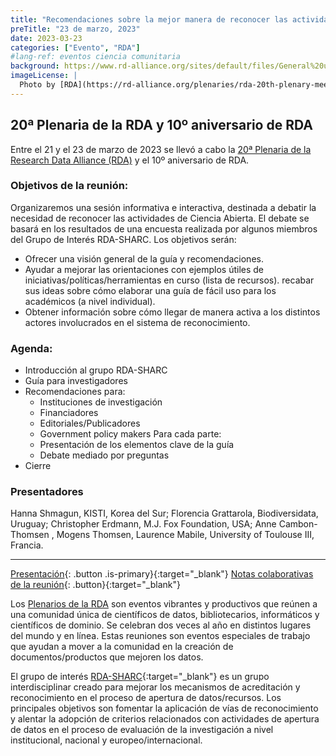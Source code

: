 ```yaml
---
title: "Recomendaciones sobre la mejor manera de reconocer las actividades de ciencia abierta"
preTitle: "23 de marzo, 2023"
date: 2023-03-23
categories: ["Evento", "RDA"]
#lang-ref: eventos ciencia comunitaria
background: https://www.rd-alliance.org/sites/default/files/General%20use%20banner%20Updated-01.png
imageLicense: |
  Photo by [RDA](https://rd-alliance.org/plenaries/rda-20th-plenary-meeting-gothenburg-hybrid). 20th RDA Plenary meeting, 21–23 March 2022, Gothenburg, Sweden
---
```


## 20ª Plenaria de la RDA y 10º aniversario de RDA

Entre el 21 y el 23 de marzo de 2023 se llevó a cabo la [20ª Plenaria de la Research Data Alliance (RDA)](https://rd-alliance.org/plenaries/rda-20th-plenary-meeting-gothenburg-hybrid) y el 10º aniversario de RDA.

### Objetivos de la reunión:
Organizaremos una sesión informativa e interactiva, destinada a debatir la necesidad de reconocer las actividades de Ciencia Abierta. El debate se basará en los resultados de una encuesta realizada por algunos miembros del Grupo de Interés RDA-SHARC. Los objetivos serán:

  - Ofrecer una visión general de la guía y recomendaciones.  
  - Ayudar a mejorar las orientaciones con ejemplos útiles de iniciativas/políticas/herramientas en curso (lista de recursos).
recabar sus ideas sobre cómo elaborar una guía de fácil uso para los académicos (a nivel individual).  
  - Obtener información sobre cómo llegar de manera activa a los distintos actores involucrados en el sistema de reconocimiento.  

### Agenda:
  - Introducción al grupo RDA-SHARC
  - Guía para investigadores
  - Recomendaciones para:
    - Instituciones de investigación
    - Financiadores
    - Editoriales/Publicadores
    - Government policy makers
    Para cada parte:
    - Presentación de los elementos clave de la guía
    - Debate mediado por preguntas
  - Cierre

### Presentadores
Hanna Shmagun, KISTI, Korea del Sur; Florencia Grattarola, Biodiversidata, Uruguay; Christopher Erdmann, M.J. Fox Foundation, USA; Anne Cambon-Thomsen , Mogens Thomsen, Laurence Mabile, University of Toulouse III, Francia.

***

[Presentación](/){: .button .is-primary}{:target="_blank"} [Notas colaborativas de la reunión](https://docs.google.com/document/d/1oQRp8EjHEOrmLj5QlqANM31q-AQa-CvJ804TRc9Re6I/edit?usp=sharing){: .button}{:target="_blank"}


Los [Plenarios de la RDA](https://rd-alliance.org/plenaries) son eventos vibrantes y productivos que reúnen a una comunidad única de científicos de datos, bibliotecarios, informáticos y científicos de dominio. Se celebran dos veces al año en distintos lugares del mundo y en línea. Estas reuniones son eventos especiales de trabajo que ayudan a mover a la comunidad en la creación de documentos/productos que mejoren los datos.

El grupo de interés [RDA-SHARC](https://www.rd-alliance.org/groups/sharing-rewards-and-credit-sharc-ig){:target="_blank"} es un grupo interdisciplinar creado para mejorar los mecanismos de acreditación y reconocimiento en el proceso de apertura de datos/recursos. Los principales objetivos son fomentar la aplicación de vías de reconocimiento y alentar la adopción de criterios relacionados con actividades de apertura de datos en el proceso de evaluación de la investigación a nivel institucional, nacional y europeo/internacional.
